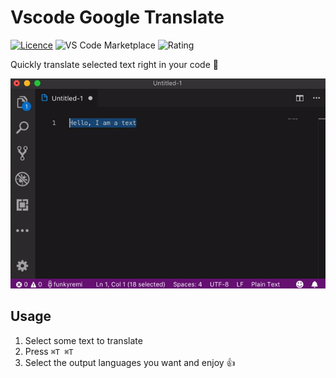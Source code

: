 # Vscode Google Translate

[![Licence](https://img.shields.io/github/license/funkyremi/vscode-google-translate.svg)](https://github.com/funkyremi/vscode-google-translate)
![VS Code Marketplace](https://vsmarketplacebadge.apphb.com/version-short/funkyremi.vscode-google-translate.svg) ![Rating](https://vsmarketplacebadge.apphb.com/rating-short/funkyremi.vscode-google-translate.svg)

Quickly translate selected text right in your code 🚀

![Demo](demo.gif)

## Usage

1. Select some text to translate
1. Press `⌘T ⌘T`
1. Select the output languages you want and enjoy 👍
